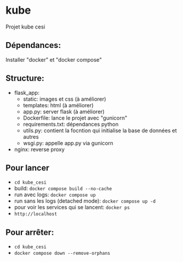 # kube
Projet kube cesi
## Dépendances:
Installer "docker" et "docker compose"
## Structure:
- flask_app:
    - static: images et css (à améliorer)
    - templates: html (à améliorer)
    - app.py: server flask (à améliorer)
    - Dockerfile: lance le projet avec "gunicorn"
    - requirements.txt: dépendances python
    - utils.py: contient la focntion qui initialise la base de données et autres
    - wsgi.py: appelle app.py via gunicorn
- nginx: reverse proxy
## Pour lancer
- `cd kube_cesi`
- build: `docker compose build --no-cache`
- run avec logs: `docker compose up`
- run sans les logs (detached mode): `docker compose up -d`
- pour voir les services qui se lancent: `docker ps`
- `http://localhost`
## Pour arrêter:
- `cd kube_cesi`
- `docker compose down --remove-orphans`
